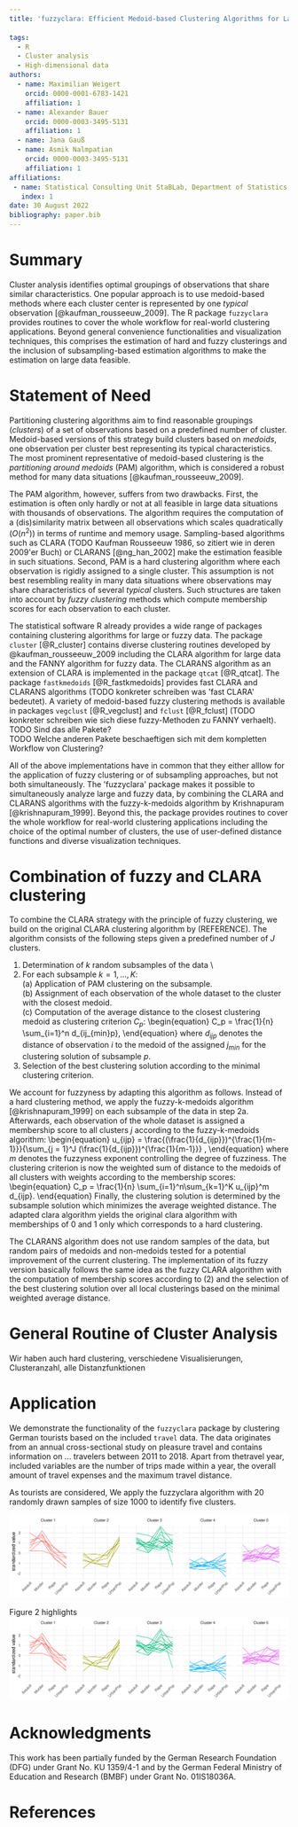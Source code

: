```yaml
---
title: 'fuzzyclara: Efficient Medoid-based Clustering Algorithms for Large and Fuzzy Data'

tags:
  - R
  - Cluster analysis
  - High-dimensional data
authors:
  - name: Maximilian Weigert
    orcid: 0000-0001-6783-1421
    affiliation: 1
  - name: Alexander Bauer
    orcid: 0000-0003-3495-5131
    affiliation: 1
  - name: Jana Gauß
  - name: Asmik Nalmpatian
    orcid: 0000-0003-3495-5131
    affiliation: 1
affiliations:
 - name: Statistical Consulting Unit StaBLab, Department of Statistics, LMU Munich, Germany
   index: 1
date: 30 August 2022
bibliography: paper.bib
---
```


# Summary

Cluster analysis identifies optimal groupings of observations that share similar
characteristics.
One popular approach is to use medoid-based methods where each cluster center is
represented by one *typical* observation [@kaufman_rousseeuw_2009].
The R package `fuzzyclara` provides routines to cover the whole workflow for
real-world clustering applications.
Beyond general convenience functionalities and visualization techniques,
this comprises the estimation of hard and fuzzy clusterings and
the inclusion of subsampling-based estimation algorithms to make the
estimation on large data feasible.


# Statement of Need

Partitioning clustering algorithms aim to find reasonable groupings (*clusters*)
of a set of observations based on a predefined number of cluster.
Medoid-based versions of this strategy build clusters based on *medoids*,
one observation per cluster best representing its typical characteristics.
The most prominent representative of medoid-based clustering is the
*partitioning around medoids* (PAM) algorithm, which is considered
a robust method for many data situations [@kaufman_rousseeuw_2009].

The PAM algorithm, however, suffers from two drawbacks.
First, the estimation is often only hardly or not at all feasible in large data
situations with thousands of observations.
The algorithm requires the computation of a (dis)similarity matrix between all
observations which scales quadratically ($O(n^2)$) in terms of runtime and
memory usage.
Sampling-based algorithms such as CLARA
(TODO Kaufman Rousseeuw 1986, so zitiert wie in deren 2009'er Buch) or
CLARANS [@ng_han_2002] make the estimation feasible in such situations.
Second, PAM is a hard clustering algorithm where each observation is rigidly
assigned to a single cluster.
This assumption is not best resembling reality in many data situations where
observations may share characteristics of several *typical* clusters.
Such structures are taken into account by *fuzzy clustering* methods which
compute membership scores for each observation to each cluster.

The statistical software R already provides a wide range of packages containing
clustering algorithms for large or fuzzy data.
The package `cluster` [@R_cluster] contains diverse clustering routines
developed by @kaufman_rousseeuw_2009 including the CLARA algorithm for large
data and the FANNY algorithm for fuzzy data.
The CLARANS algorithm as an extension of CLARA is implemented in the package
`qtcat` [@R_qtcat].
The package `fastkmedoids` [@R_fastkmedoids] provides fast CLARA and
CLARANS algorithms (TODO konkreter schreiben was 'fast CLARA' bedeutet).
A variety of medoid-based fuzzy clustering methods is available in packages
`vegclust` [@R_vegclust] and `fclust` [@R_fclust] (TODO konkreter schreiben wie sich diese fuzzy-Methoden zu FANNY verhaelt).  
TODO Sind das alle Pakete?  
TODO Welche anderen Pakete beschaeftigen sich mit dem kompletten Workflow von Clustering?

All of the above implementations have in common that they either alllow for the
application of fuzzy clustering or of subsampling approaches, but not both
simultaneously.
The 'fuzzyclara' package makes it possible to simultaneously analyze large and
fuzzy data, by combining the CLARA and CLARANS algorithms with the
fuzzy-k-medoids algorithm by Krishnapuram [@krishnapuram_1999].
Beyond this, the package provides routines to cover the whole workflow for
real-world clustering applications including the choice of the optimal number of
clusters, the use of user-defined distance functions and diverse visualization
techniques.

# Combination of fuzzy and CLARA clustering
To combine the CLARA strategy with the principle of fuzzy clustering,
we build on the original CLARA clustering algorithm by (REFERENCE). The
algorithm consists of the following steps given a predefined number of $J$
clusters.

1. Determination of $k$ random subsamples of the data \
2. For each subsample $k = 1,..., K$: \
   (a) Application of PAM clustering on the subsample. \
   (b) Assignment of each observation of the whole dataset to the cluster with
the closest medoid. \
   (c) Computation of the average distance to the closest clustering medoid as
clustering criterion $C_p$:
\begin{equation}
C_p = \frac{1}{n} \sum_{i=1}^n d_{ij_{min}p},
\end{equation}
where $d_{ijp}$ denotes the distance of observation $i$ to the medoid of the
assigned $j_{min}$ for the clustering solution of subsample $p$.
3. Selection of the best clustering solution according to the minimal
clustering criterion.

We account for fuzzyness by adapting this algorithm as follows. Instead of a
hard clustering method, we apply the fuzzy-k-medoids algorithm
[@krishnapuram_1999] on each subsample of the data in step 2a. Afterwards,
each observation of the whole dataset is assigned a membership score to all
clusters $j$ according to the fuzzy-k-medoids algorithm:
\begin{equation}
u_{ijp} = \frac{(\frac{1}{d_{ijp}})^{\frac{1}{m-1}}}{\sum_{j = 1}^J (\frac{1}{d_{ijp}})^{\frac{1}{m-1}}} ,
\end{equation}
where $m$ denotes the fuzzyness exponent controlling the degree of fuzziness.
The clustering criterion is now the weighted sum of distance to the medoids of
all clusters with weights according to the membership scores:
\begin{equation}
C_p = \frac{1}{n} \sum_{i=1}^n\sum_{k=1}^K u_{ijp}^m d_{ijp}.
\end{equation}
Finally, the clustering solution is determined by the subsample solution which
minimizes the average weighted distance. The adapted clara algorithm yields
the original clara algorithm with memberships of 0 and 1 only which corresponds
to a hard clustering.

The CLARANS algorithm does not use random samples of the data, but random
pairs of medoids and non-medoids tested for a potential improvement of the
current clustering. The implementation of its fuzzy version basically follows
the same idea as the fuzzy CLARA algorithm with the computation of membership
scores according to (2) and the selection of the best clustering solution over
all local clusterings based on the minimal weighted average distance.

# General Routine of Cluster Analysis

Wir haben auch hard clustering, verschiedene Visualisierungen, Clusteranzahl, alle Distanzfunktionen


# Application
We demonstrate the functionality of the `fuzzyclara` package by clustering
German tourists based on the included `travel` data. The data originates from an
annual cross-sectional study on pleasure travel and contains information on ...
travelers between 2011 to 2018. Apart from thetravel year, included variables
are the number of trips made within a year, the overall amount of travel
expenses and the maximum travel distance.

As tourists are considered, We apply the fuzzyclara algorithm with 20 randomly
drawn samples of size 1000 to identify five clusters. 

![Figure caption \label{fig:description}](figures/USArrests_clustered.png)

Figure 2 highlights 
![Figure caption \label{fig:pca}](figures/USArrests_clustered.png)



# Acknowledgments

This work has been partially funded by the German Research Foundation (DFG) under Grant No. KU 1359/4-1 and by the German Federal Ministry of Education and Research (BMBF) under Grant No. 01IS18036A.

# References
